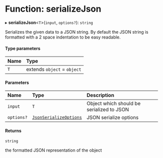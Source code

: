 # Function: serializeJson

▸ **serializeJson**\<`T`\>(`input`, `options?`): `string`

Serializes the given data to a JSON string.
By default the JSON string is formatted with a 2 space indentation to be easy readable.

#### Type parameters

| Name | Type                        |
| :--- | :-------------------------- |
| `T`  | extends `object` = `object` |

#### Parameters

| Name       | Type                                                                  | Description                               |
| :--------- | :-------------------------------------------------------------------- | :---------------------------------------- |
| `input`    | `T`                                                                   | Object which should be serialized to JSON |
| `options?` | [`JsonSerializeOptions`](../../devkit/documents/JsonSerializeOptions) | JSON serialize options                    |

#### Returns

`string`

the formatted JSON representation of the object
